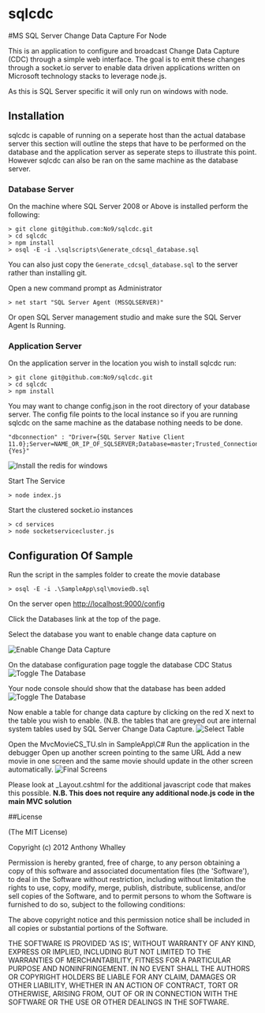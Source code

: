 sqlcdc
======
#MS SQL Server Change Data Capture For Node

This is an application to configure and broadcast Change Data Capture (CDC) through a simple web interface.
The goal is to emit these changes through a socket.io server to enable data driven applications written on Microsoft technology stacks to leverage node.js.

As this is SQL Server specific it will only run on windows with node.

## Installation 
sqlcdc is capable of running on a seperate host than the actual database server this section will outline the steps that have to be performed on the database and the application server as seperate steps to illustrate this point. 
However sqlcdc can also be ran on the same machine as the database server. 

### Database Server
On the machine where SQL Server 2008 or Above is installed perform the following:
```
> git clone git@github.com:No9/sqlcdc.git
> cd sqlcdc
> npm install
> osql -E -i .\sqlscripts\Generate_cdcsql_database.sql
```

You can also just copy the ```Generate_cdcsql_database.sql``` to the server rather than installing git.

Open a new command prompt as Administrator 
```
> net start "SQL Server Agent (MSSQLSERVER)"
```

Or open SQL Server management studio and make sure the SQL Server Agent Is Running.

### Application Server

On the application server in the location you wish to install sqlcdc run:
```
> git clone git@github.com:No9/sqlcdc.git
> cd sqlcdc
> npm install
```

You may want to change config.json in the root directory of your database server.
The config file points to the local instance so if you are running sqlcdc on the same machine as the database nothing needs to be done.
```
"dbconnection" : "Driver={SQL Server Native Client 11.0};Server=NAME_OR_IP_OF_SQLSERVER;Database=master;Trusted_Connection={Yes}"
```

![Install the redis for windows](https://github.com/MSOpenTech/Redis "Redis Windows")

Start The Service
```
> node index.js 
``` 

Start the clustered socket.io instances
```
> cd services
> node socketservicecluster.js
```



## Configuration Of Sample

Run the script in the samples folder to create the movie database
```
> osql -E -i .\SampleApp\sql\moviedb.sql
```

On the server open [http://localhost:9000/config](http://localhost:9000/config)

Click the Databases link at the top of the page.

Select the database you want to enable change data capture on

![Enable Change Data Capture](http://farm8.staticflickr.com/7133/7827235140_19561b8dae.jpg "CDC Database List")

On the database configuration page toggle the database CDC Status
![Toggle The Database](http://farm9.staticflickr.com/8442/7827273968_b128ccafd6.jpg "Toggle The Database")

Your node console should show that the database has been added
![Toggle The Database](http://farm9.staticflickr.com/8439/7827293440_9c955bdf33.jpg "Database Added")

Now enable a table for change data capture by clicking on the red X next to the table you wish to enable.
(N.B. the tables that are greyed out are internal system tables used by SQL Server Change Data Capture.
![Select Table](http://farm9.staticflickr.com/8287/7827310526_ef77436322.jpg "Selected Tables")

Open the MvcMovieCS_TU.sln in SampleApp\C#
Run the application in the debugger
Open up another screen pointing to the same URL
Add a new movie in one screen and the same movie should update in the other screen automatically. 
![Final Screens](http://farm9.staticflickr.com/8306/7827426994_9381e45930.jpg "Completed Screens")

Please look at _Layout.cshtml for the additional javascript code that makes this possible.
**N.B. This does not require any additional node.js code in the main MVC solution**

##License

(The MIT License)

Copyright (c) 2012 Anthony Whalley

Permission is hereby granted, free of charge, to any person obtaining a copy of this software and associated documentation files (the 'Software'), to deal in the Software without restriction, including without limitation the rights to use, copy, modify, merge, publish, distribute, sublicense, and/or sell copies of the Software, and to permit persons to whom the Software is furnished to do so, subject to the following conditions:

The above copyright notice and this permission notice shall be included in all copies or substantial portions of the Software.

THE SOFTWARE IS PROVIDED 'AS IS', WITHOUT WARRANTY OF ANY KIND, EXPRESS OR IMPLIED, INCLUDING BUT NOT LIMITED TO THE WARRANTIES OF MERCHANTABILITY, FITNESS FOR A PARTICULAR PURPOSE AND NONINFRINGEMENT. IN NO EVENT SHALL THE AUTHORS OR COPYRIGHT HOLDERS BE LIABLE FOR ANY CLAIM, DAMAGES OR OTHER LIABILITY, WHETHER IN AN ACTION OF CONTRACT, TORT OR OTHERWISE, ARISING FROM, OUT OF OR IN CONNECTION WITH THE SOFTWARE OR THE USE OR OTHER DEALINGS IN THE SOFTWARE.
